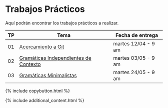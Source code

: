# Trabajos Prácticos

Aquí podrán encontrar los trabajos prácticos a realizar.

| TP | Tema                                              | Fecha de entrega    |
|----|---------------------------------------------------|---------------------|
| 01 | [Acercamiento a Git](./tp1.md)                    | martes 12/04 - 9 am |
| 02 | [Gramáticas Independientes de Contexto](./tp2.md) | martes 03/05 - 9 am |
| 03 | [Gramáticas Minimalistas](./tp3.pdf)              | martes 24/05 - 9 am |


{% include copybutton.html %}

{% include additional_content.html %}
